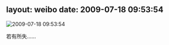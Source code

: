 layout: weibo
date: 2009-07-18 09:53:54
---
<meta name="referrer" content="no-referrer" />

<img src="/images/renren.ico" style="float: left;"/>2009-07-18 09:53:54

若有所失……

